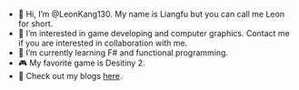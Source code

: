 - 👋 Hi, I’m @LeonKang130. My name is Liangfu but you can call me Leon for short.
- 👀 I’m interested in game developing and computer graphics. Contact me if you are interested in collaboration with me.
- 🌱 I’m currently learning F# and functional programming.
- 🎮 My favorite game is Desitiny 2.
- 📰 Check out my blogs [here](https://leonkang130.github.io/).

<!---
LeonKang130/LeonKang130 is a ✨ special ✨ repository because its `README.md` (this file) appears on your GitHub profile.
You can click the Preview link to take a look at your changes.
--->
